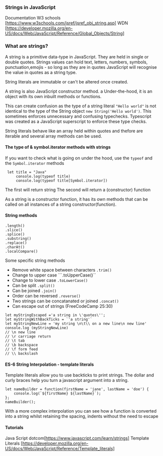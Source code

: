### Strings in JavaScript
Documentation W3 schools [https://www.w3schools.com/jsref/jsref_obj_string.asp]
WDN [https://developer.mozilla.org/en-US/docs/Web/JavaScript/Reference/Global_Objects/String]

### What are strings?
A string is a primitive data-type in JavaScript. They are held in single or double quotes.  Strings values can hold text, letters, numbers, symbols, punctuation,emojis - so long as they are in quotes JavaScript will recognise the value in quotes as a string type.

String literals are immutable or can't be altered once created. 

A string is also JavaScript constructor method. a Under-the-hood, it is an object with its own inbuilt methods or functions. 

This can create confusion as the type of a string literal ```"Hello world"``` is not identical to the type of the String object ```new String('Hello world')```. This sometimes enforces unnecessary and confusing typechecks. Typescript was created as a JavaScript superscript to enforce these type checks.

String literals behave like an array held within quotes and thefore are iterable and several array methods can be used.

#### The type of & symbol.iterator methods with strings

If you want to check what is going on under the hood, use the ```typeof``` and the ```Symbol.iterator``` methods

```
 let title = "Java"
	 console.log(typeof title)
	 console.log(typeof title[Symbol.iterator])
```	 
The first will return string 
The second will return a (constructor) function 

As a string is a constructor function, it has its own methods that can be called on all instances of a string constructor(function).

#### String methods

```
.length()
.slice()
.splice()
.substring()
.replace()
.charAt()
.localCompare()
```

Some specific string methods
- Remove white space between characters ```.trim()```
- Change to upper case ```.toUpperCase()``
- Change to lower case ```.toLowerCase()```
- Can be split ```.split()```
- Can be joined ```.join()```
- Order can be reversed ```.reverse()```
- Two strings can be concatanated or joined ```.concat()```
- Can escape out of strings (FreeCodeCamp 25:30) 

```
let myStringEscaped ='a string in \'quotes\'';
let myStringWithBackTicks = `'a string'`
let myStringNewLine = 'my string \n\t\\ on a new line\n new line'
console.log (myStringNewLine)
// \n new line
// \r carriage return
// \t tab
// \b backspace
// \f form feed
// \\ backslash
```

####  ES-6 String Interpolation - template literals
Template literals allow you to use backticks to print strings. The dollar and curly braces help you turn a javascript argument into a string.

```
let nameBuilder = function(firstName = 'jane', lastName = 'doe') {
	console.log(`${firstName} ${lastName}`);
};
nameBuilder();
```
With a more complex interpolation you can see how a function is converted into a string whilst retaining the spacing, indents without the need to escape

####  Tutorials
Java Script dotcom[https://www.javascript.com/learn/strings]
Template Literals [https://developer.mozilla.org/en-US/docs/Web/JavaScript/Reference/Template_literals]